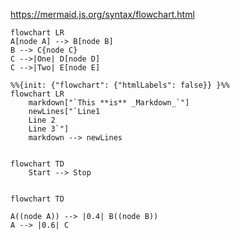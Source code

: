 https://mermaid.js.org/syntax/flowchart.html


```mermaid
flowchart LR
A[node A] --> B[node B]
B --> C{node C}
C -->|One| D[node D]
C -->|Two| E[node E]

````

```mermaid
%%{init: {"flowchart": {"htmlLabels": false}} }%%
flowchart LR
    markdown["`This **is** _Markdown_`"]
    newLines["`Line1
    Line 2
    Line 3`"]
    markdown --> newLines

```


```mermaid

flowchart TD
    Start --> Stop

```


```mermaid

flowchart TD

A((node A)) --> |0.4| B((node B))
A --> |0.6| C

```
